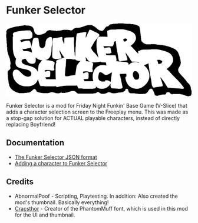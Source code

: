 # Funker Selector

![The logo for the mod.](./images/funker%20selector%20logo%20ANIMATED.gif)

Funker Selector is a mod for Friday Night Funkin' Base Game (V-Slice) that adds a character selection screen to the Freeplay menu. This was made as a stop-gap solution for ACTUAL playable characters, instead of directly replacing Boyfriend!

## Documentation
- [The Funker Selector JSON format](./docs/Funker%20Selector%20JSON%20Character%20Format.md)
- [Adding a character to Funker Selector](./docs/Adding%20a%20Character.md)

## Credits
- AbnormalPoof - Scripting, Playtesting. In addition: Also created the mod's thumbnail. Basically everything!
- [Cracsthor](https://gamebanana.com/members/1844732) - Creator of the PhantomMuff font, which is used in this mod for the UI and thumbnail.